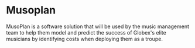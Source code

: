 # Musoplan
MusoPlan is a software solution that will be used by the music management team to help them model and predict the success of Globex's elite musicians by identifying costs when deploying them as a troupe.
